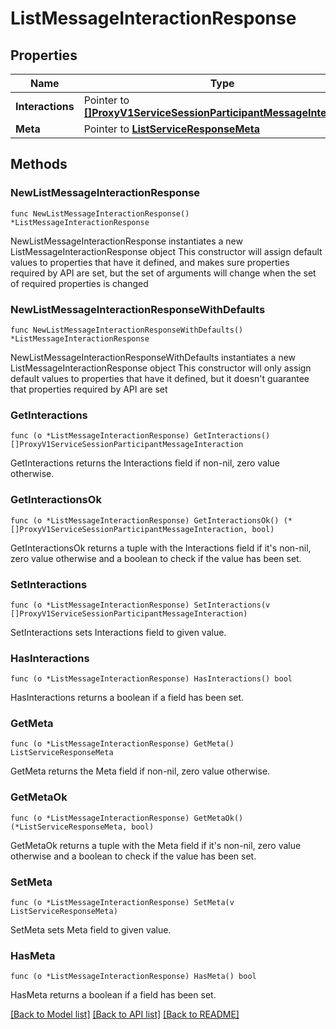 # ListMessageInteractionResponse

## Properties

Name | Type | Description | Notes
------------ | ------------- | ------------- | -------------
**Interactions** | Pointer to [**[]ProxyV1ServiceSessionParticipantMessageInteraction**](ProxyV1ServiceSessionParticipantMessageInteraction.md) |  | [optional] 
**Meta** | Pointer to [**ListServiceResponseMeta**](ListServiceResponse_meta.md) |  | [optional] 

## Methods

### NewListMessageInteractionResponse

`func NewListMessageInteractionResponse() *ListMessageInteractionResponse`

NewListMessageInteractionResponse instantiates a new ListMessageInteractionResponse object
This constructor will assign default values to properties that have it defined,
and makes sure properties required by API are set, but the set of arguments
will change when the set of required properties is changed

### NewListMessageInteractionResponseWithDefaults

`func NewListMessageInteractionResponseWithDefaults() *ListMessageInteractionResponse`

NewListMessageInteractionResponseWithDefaults instantiates a new ListMessageInteractionResponse object
This constructor will only assign default values to properties that have it defined,
but it doesn't guarantee that properties required by API are set

### GetInteractions

`func (o *ListMessageInteractionResponse) GetInteractions() []ProxyV1ServiceSessionParticipantMessageInteraction`

GetInteractions returns the Interactions field if non-nil, zero value otherwise.

### GetInteractionsOk

`func (o *ListMessageInteractionResponse) GetInteractionsOk() (*[]ProxyV1ServiceSessionParticipantMessageInteraction, bool)`

GetInteractionsOk returns a tuple with the Interactions field if it's non-nil, zero value otherwise
and a boolean to check if the value has been set.

### SetInteractions

`func (o *ListMessageInteractionResponse) SetInteractions(v []ProxyV1ServiceSessionParticipantMessageInteraction)`

SetInteractions sets Interactions field to given value.

### HasInteractions

`func (o *ListMessageInteractionResponse) HasInteractions() bool`

HasInteractions returns a boolean if a field has been set.

### GetMeta

`func (o *ListMessageInteractionResponse) GetMeta() ListServiceResponseMeta`

GetMeta returns the Meta field if non-nil, zero value otherwise.

### GetMetaOk

`func (o *ListMessageInteractionResponse) GetMetaOk() (*ListServiceResponseMeta, bool)`

GetMetaOk returns a tuple with the Meta field if it's non-nil, zero value otherwise
and a boolean to check if the value has been set.

### SetMeta

`func (o *ListMessageInteractionResponse) SetMeta(v ListServiceResponseMeta)`

SetMeta sets Meta field to given value.

### HasMeta

`func (o *ListMessageInteractionResponse) HasMeta() bool`

HasMeta returns a boolean if a field has been set.


[[Back to Model list]](../README.md#documentation-for-models) [[Back to API list]](../README.md#documentation-for-api-endpoints) [[Back to README]](../README.md)


